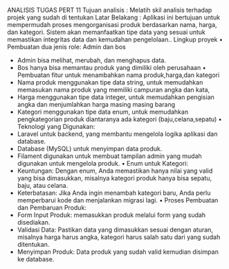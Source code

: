 ANALISIS TUGAS PERT 11
Tujuan analisis :
Melatih skil analisis terhadap projek yang sudah di tentukan
 Latar Belakang :
Aplikasi ini bertujuan untuk mempermudah proses mengorganisasi produk berdasarkan nama, harga, dan kategori. Sistem akan memanfaatkan tipe data yang sesuai untuk memastikan integritas data dan kemudahan pengelolaan..
 Lingkup proyek
•	Pembuatan dua jenis role: Admin dan bos
-	Admin bisa melihat, merubah, dan menghapus data.
-	Bos hanya bisa memantau produk yang dimiliki oleh perusahaan
•	Pembuatan fitur untuk menambahkan nama produk,harga,dan kategori
-	Nama produk menggunakan tipe data string, untuk memudahkan memasukan nama produk yang memiliki campuran angka dan kata,
-	Harga menggunakan tipe data integer, untuk memudahkan pengisian angka dan menjumlahkan harga masing masing barang
-	Kategori menggunakan tipe data enum, untuk memudahkan pengkategorian produk diantaranya ada kategori (baju,celana,sepatu)
•	Teknologi yang Digunakan:
-	Laravel untuk backend, yang membantu mengelola logika aplikasi dan database.
-	Database (MySQL) untuk menyimpan data produk.
-	Filament digunakan untuk membuat tampilan admin yang mudah digunakan untuk mengelola produk.
•	Enum untuk Kategori:
-	Keuntungan: Dengan enum, Anda memastikan hanya nilai yang valid yang bisa dimasukkan, misalnya kategori produk hanya bisa sepatu, baju, atau celana.
-	Keterbatasan: Jika Anda ingin menambah kategori baru, Anda perlu memperbarui kode dan menjalankan migrasi lagi.
•	Proses Pembuatan dan Pembaruan Produk:
-	Form Input Produk: memasukkan produk melalui form yang sudah disediakan.
-	Validasi Data: Pastikan data yang dimasukkan sesuai dengan aturan, misalnya harga harus angka, kategori harus salah satu dari yang sudah ditentukan.
-	Menyimpan Produk: Data produk yang sudah valid kemudian disimpan ke database.

